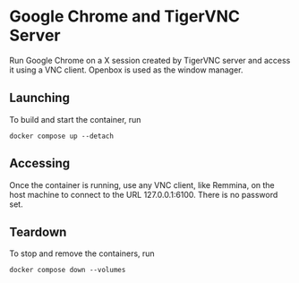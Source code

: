 # Google Chrome and TigerVNC Server

Run Google Chrome on a X session created by TigerVNC server and access it using a VNC client. Openbox is used as the window manager.

## Launching

To build and start the container, run

```shell
docker compose up --detach
```

## Accessing

Once the container is running, use any VNC client, like Remmina, on the host machine to connect to the URL 127.0.0.1:6100. There is no password set.

## Teardown

To stop and remove the containers, run

```shell
docker compose down --volumes
```
